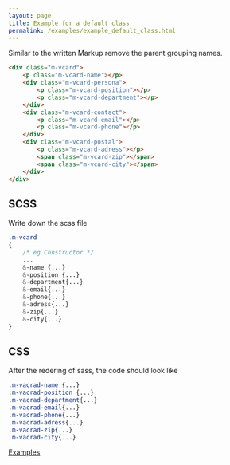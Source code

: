 ```yaml
---
layout: page
title: Example for a default class
permalink: /examples/example_default_class.html
---
```


Similar to the written Markup remove the parent grouping names.

```html
<div class="m-vcard">
	<p class="m-vcard-name"></p>
	<div class="m-vcard-persona">
		<p class="m-vcard-position"></p>
		<p class="m-vcard-department"></p>
	</div>
	<div class="m-vcard-contact">
		<p class="m-vcard-email"></p>
		<p class="m-vcard-phone"></p>
	</div>
	<div class="m-vcard-postal">
		<p class="m-vcard-adress"></p>
		<span class="m-vcard-zip"></span>
		<span class="m-vcard-city"></span>
	</div>
</div>
```

## SCSS
Write down the scss file

```scss
.m-vcard
{
	/* eg Constructor */
	...
	&-name {...}
	&-position {...}
	&-department{...}
	&-email{...}
	&-phone{...}
	&-adress{...}
	&-zip{...}
	&-city{...}
}
```

## CSS
After the redering of sass, the code should look like

```css
.m-vacrad-name {...}
.m-vacrad-position {...}
.m-vacrad-department{...}
.m-vacrad-email{...}
.m-vacrad-phone{...}
.m-vacrad-adress{...}
.m-vacrad-zip{...}
.m-vacrad-city{...}
```


[Examples](example_list.html)